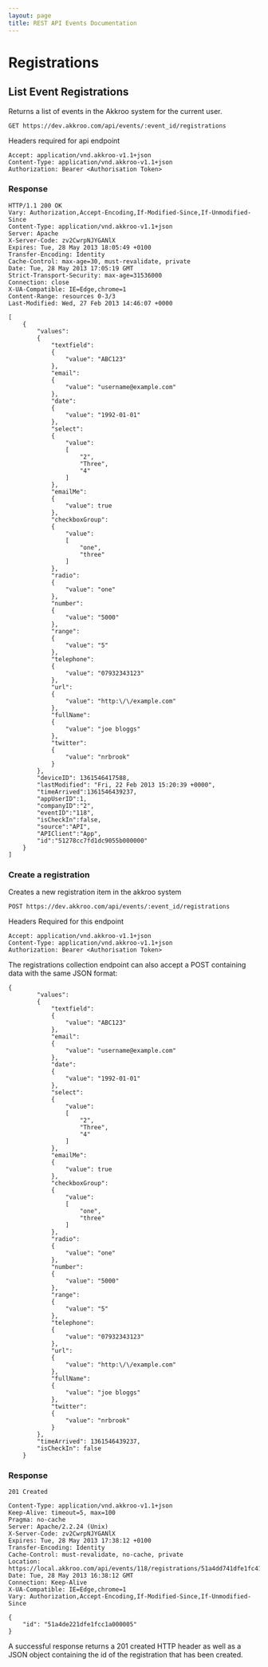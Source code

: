 ```yaml
---
layout: page
title: REST API Events Documentation
---
```


# Registrations


## List Event Registrations

Returns a list of events in the Akkroo system for the current user.

<pre><code class="endpoint">GET https://dev.akkroo.com/api/events/<span class="highlight">:event_id</span>/registrations</code></pre>

Headers required for api endpoint

<pre><code>Accept: application/vnd.akkroo-v1.1+json
Content-Type: application/vnd.akkroo-v1.1+json
Authorization: Bearer <span class="highlight">&lt;Authorisation Token&gt;</span></code></pre>

### Response

<pre><code>HTTP/1.1 200 OK
Vary: Authorization,Accept-Encoding,If-Modified-Since,If-Unmodified-Since
Content-Type: application/vnd.akkroo-v1.1+json
Server: Apache
X-Server-Code: zv2CwrpNJYGANlX
Expires: Tue, 28 May 2013 18:05:49 +0100
Transfer-Encoding: Identity
Cache-Control: max-age=30, must-revalidate, private
Date: Tue, 28 May 2013 17:05:19 GMT
Strict-Transport-Security: max-age=31536000
Connection: close
X-UA-Compatible: IE=Edge,chrome=1
Content-Range: resources 0-3/3
Last-Modified: Wed, 27 Feb 2013 14:46:07 +0000

[
    {
        "values":
        {
            "textfield":
            {
                "value": "ABC123"
            },
            "email":
            {
                "value": "username@example.com"
            },
            "date":
            {
                "value": "1992-01-01"
            },
            "select":
            {
                "value":
                [
                    "2",
                    "Three",
                    "4"
                ]
            },
            "emailMe":
            {
                "value": true
            },
            "checkboxGroup":
            {
                "value":
                [
                    "one",
                    "three"
                ]
            },
            "radio":
            {
                "value": "one"
            },
            "number":
            {
                "value": "5000"
            },
            "range":
            {
                "value": "5"
            },
            "telephone":
            {
                "value": "07932343123"
            },
            "url":
            {
                "value": "http:\/\/example.com"
            },
            "fullName":
            {
                "value": "joe bloggs"
            },
            "twitter":
            {
                "value": "nrbrook"
            }
        },
        "deviceID": 1361546417588,
        "lastModified": "Fri, 22 Feb 2013 15:20:39 +0000",
        "timeArrived":1361546439237,
        "appUserID":1,
        "companyID":"2",
        "eventID":"118",
        "isCheckIn":false,
        "source":"API",
        "APIClient":"App",
        "id":"51278cc7fd1dc9055b000000"
    }
]</code></pre>


### Create a registration

Creates a new registration item in the akkroo system

<pre><code class="endpoint">POST https://dev.akkroo.com/api/events/<span class="highlight">:event_id</span>/registrations</code></pre>

Headers Required for this endpoint

<pre><code>Accept: application/vnd.akkroo-v1.1+json
Content-Type: application/vnd.akkroo-v1.1+json
Authorization: Bearer <span class="highlight">&lt;Authorisation Token&gt;</span></code></pre>

The registrations collection endpoint can also accept a POST containing data
with the same JSON format:


<pre><code>{
        "values":
        {
            "textfield":
            {
                "value": "ABC123"
            },
            "email":
            {
                "value": "username@example.com"
            },
            "date":
            {
                "value": "1992-01-01"
            },
            "select":
            {
                "value":
                [
                    "2",
                    "Three",
                    "4"
                ]
            },
            "emailMe":
            {
                "value": true
            },
            "checkboxGroup":
            {
                "value":
                [
                    "one",
                    "three"
                ]
            },
            "radio":
            {
                "value": "one"
            },
            "number":
            {
                "value": "5000"
            },
            "range":
            {
                "value": "5"
            },
            "telephone":
            {
                "value": "07932343123"
            },
            "url":
            {
                "value": "http:\/\/example.com"
            },
            "fullName":
            {
                "value": "joe bloggs"
            },
            "twitter":
            {
                "value": "nrbrook"
            }
        },
        "timeArrived": 1361546439237,
        "isCheckIn": false
    }</code></pre>

### Response

<pre><code>201 Created

Content-Type: application/vnd.akkroo-v1.1+json
Keep-Alive: timeout=5, max=100
Pragma: no-cache
Server: Apache/2.2.24 (Unix)
X-Server-Code: zv2CwrpNJYGANlX
Expires: Tue, 28 May 2013 17:38:12 +0100
Transfer-Encoding: Identity
Cache-Control: must-revalidate, no-cache, private
Location: https://local.akkroo.com/api/events/118/registrations/51a4dd741dfe1fc413000000
Date: Tue, 28 May 2013 16:38:12 GMT
Connection: Keep-Alive
X-UA-Compatible: IE=Edge,chrome=1
Vary: Authorization,Accept-Encoding,If-Modified-Since,If-Unmodified-Since

{
    "id": "51a4de221dfe1fcc1a000005"
}</code></pre>

A successful response returns a 201 created HTTP header as well as a JSON object containing the id of the registration that has been created.